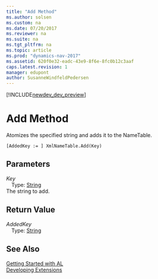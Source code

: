 ```yaml
---
title: "Add Method"
ms.author: solsen
ms.custom: na
ms.date: 07/20/2017
ms.reviewer: na
ms.suite: na
ms.tgt_pltfrm: na
ms.topic: article
ms.prod: "dynamics-nav-2017"
ms.assetid: 620f0e32-eadc-43e9-8f6e-8fc0b12c3aaf
caps.latest.revision: 1
manager: edupont
author: SusanneWindfeldPedersen
---
```


[!INCLUDE[newdev_dev_preview](../includes/newdev_dev_preview.md)]

# Add Method
Atomizes the specified string and adds it to the NameTable.  
```  
[AddedKey := ] XmlNameTable.Add(Key)  
```  
## Parameters
*Key*    
&emsp;Type: [String](/datatypes/devenv-text-data-type.md)  
The string to add.  
  
## Return Value
*AddedKey*  
&emsp;Type: [String](/datatypes/devenv-text-data-type.md)  
  
## See Also
[Getting Started with AL](../devenv-get-started.md)  
[Developing Extensions](../devenv-dev-overview.md)  
